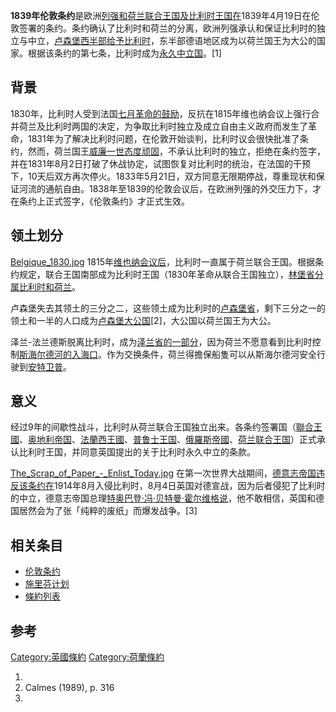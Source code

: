**1839年伦敦条约**是欧洲[列强和](https://zh.wikipedia.org/wiki/列强 "wikilink")[荷兰联合王国及](https://zh.wikipedia.org/wiki/荷兰联合王国 "wikilink")[比利时王国在](https://zh.wikipedia.org/wiki/比利时王国 "wikilink")1839年4月19日在伦敦签署的条约。条约确认了比利时和荷兰的分离，欧洲列强承认和保证比利时的独立与中立，[卢森堡西半部给予比利时](../Page/卢森堡.md "wikilink")，东半部德语地区成为以荷兰国王为大公的国家。根据该条约的第七条，比利时成为[永久中立国](https://zh.wikipedia.org/wiki/永久中立国 "wikilink")。\[1\]

## 背景

1830年，比利时人受到法国[七月革命的鼓励](https://zh.wikipedia.org/wiki/七月革命 "wikilink")，反抗在1815年维也纳会议上强行合并荷兰及比利时两国的决定，为争取比利时独立及成立自由主义政府而发生了革命，1831年为了解决比利时问题，在伦敦开始谈判，比利时议会很快批准了条约，然而，荷兰国王[威廉一世态度顽固](https://zh.wikipedia.org/wiki/威廉一世_\(荷兰\) "wikilink")，不承认比利时的独立，拒绝在条约签字，并在1831年8月2日打破了休战协定，试图恢复对比利时的统治，在法国的干预下，10天后双方再次停火。1833年5月21日，双方同意无限期停战，尊重现状和保证河流的通航自由。1838年至1839的伦敦会议后，在欧洲列强的外交压力下，才在条约上正式签字，《伦敦条约》才正式生效。

## 领土划分

[Belgique_1830.jpg](https://zh.wikipedia.org/wiki/File:Belgique_1830.jpg "fig:Belgique_1830.jpg")
1815年[维也纳会议后](../Page/维也纳会议.md "wikilink")，比利时一直属于荷兰联合王国。根据条约规定，联合王国南部成为比利时王国（1830年革命从联合王国独立），[林堡省分属比利时和荷兰](https://zh.wikipedia.org/wiki/林堡省 "wikilink")。

卢森堡失去其领土的三分之二，这些领土成为比利时的[卢森堡省](https://zh.wikipedia.org/wiki/卢森堡省 "wikilink")，剩下三分之一的领土和一半的人口成为[卢森堡大公国](https://zh.wikipedia.org/wiki/卢森堡大公国 "wikilink")\[2\]，大公国以荷兰国王为大公。

泽兰-法兰德斯脱离比利时，成为[泽兰省的一部分](../Page/泽兰省.md "wikilink")，因为荷兰不愿意看到比利时控制[斯海尔德河的入海口](https://zh.wikipedia.org/wiki/斯海尔德河 "wikilink")。作为交换条件，荷兰得擔保船隻可以从斯海尔德河安全行驶到[安特卫普](../Page/安特卫普.md "wikilink")。

## 意义

经过9年的间歇性战斗，比利时从荷兰联合王国独立出来。各条约签署国（[聯合王國](https://zh.wikipedia.org/wiki/聯合王國 "wikilink")、[奥地利帝国](https://zh.wikipedia.org/wiki/奥地利帝国 "wikilink")、[法蘭西王國](../Page/法蘭西王國.md "wikilink")、[普鲁士王国](https://zh.wikipedia.org/wiki/普鲁士王国 "wikilink")、[俄羅斯帝國](https://zh.wikipedia.org/wiki/俄羅斯帝國 "wikilink")、[荷兰联合王国](https://zh.wikipedia.org/wiki/荷兰联合王国 "wikilink")）正式承认比利时王国，并同意英国提出的关于比利时永久中立的条款。

[The_Scrap_of_Paper_-_Enlist_Today.jpg](https://zh.wikipedia.org/wiki/File:The_Scrap_of_Paper_-_Enlist_Today.jpg "fig:The_Scrap_of_Paper_-_Enlist_Today.jpg")
在第一次世界大战期间，[德意志帝国违反该条约在](https://zh.wikipedia.org/wiki/德意志帝国 "wikilink")1914年8月入侵比利时，8月4日英国对德宣战，因为后者侵犯了比利时的中立，德意志帝国总理[特奥巴登·冯·贝特曼·霍尔维格说](https://zh.wikipedia.org/wiki/特奥巴登·冯·贝特曼·霍尔维格 "wikilink")，他不敢相信，英国和德国居然会为了张「纯粹的废纸」而爆发战争。\[3\]

## 相关条目

  - [伦敦条约](https://zh.wikipedia.org/wiki/伦敦条约 "wikilink")
  - [施里芬计划](../Page/施里芬计划.md "wikilink")
  - [條約列表](../Page/條約列表.md "wikilink")

## 参考

<references/>

[Category:英國條約](https://zh.wikipedia.org/wiki/Category:英國條約 "wikilink")
[Category:荷蘭條約](https://zh.wikipedia.org/wiki/Category:荷蘭條約 "wikilink")

1.
2.  Calmes (1989), p. 316
3.